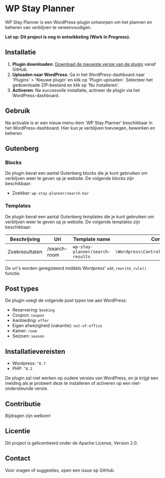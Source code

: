 # WP Stay Planner

WP Stay Planner is een WordPress-plugin ontworpen om het plannen en beheren van verblijven te vereenvoudigen.

**Let op: Dit project is nog in ontwikkeling (Work In Progress).**

## Installatie

1. **Plugin downloaden**: [Download de nieuwste versie van de plugin](https://github.com/nsmeele/wp-stay-planner/archive/refs/heads/main.zip) vanaf GitHub.
2. **Uploaden naar WordPress**: Ga in het WordPress-dashboard naar 'Plugins' > 'Nieuwe plugin' en klik op 'Plugin uploaden'. Selecteer het gedownloade ZIP-bestand en klik op 'Nu installeren'.
3. **Activeren**: Na succesvolle installatie, activeer de plugin via het WordPress-dashboard.

## Gebruik

Na activatie is er een nieuw menu-item 'WP Stay Planner' beschikbaar in het WordPress-dashboard. Hier kun je verblijven toevoegen, bewerken en beheren

## Gutenberg

### Blocks
De plugin bevat een aantal Gutenberg blocks die je kunt gebruiken om verblijven weer te geven op je website. De volgende blocks zijn beschikbaar:

- Zoekbar: `wp-stay-planner/search-bar`

### Templates
De plugin bevat een aantal Gutenberg templates die je kunt gebruiken om verblijven weer te geven op je website. De volgende templates zijn beschikbaar:

| Beschrijving | Uri           | Template name                    | Controller                               |
|----------------|---------------|----------------------------------|------------------------------------------|
| Zoekresultaten | /search-room  | `wp-stay-planner/search-results` | `\Wordpress\Controller\SearchController` |

De uri's worden geregisteerd middels Wordpress' `add_rewrite_rule()` functie.

## Post types

De plugin voegt de volgende post types toe aan WordPress:

- Reservering: `booking`
- Coupon: `coupon`
- Aanbieding: `offer`
- Eigen afwezigheid (vakantie): `out-of-office`
- Kamer: `room`
- Seizoen: `season`

## Installatievereisten

- Wordpress: `^6.7`
- PHP: `^8.2`

De plugin zal niet werken op oudere versies van WordPress, en je krijgt een melding als je probeert deze te installeren of activeren op een niet-ondersteunde versie.

## Contributie

Bijdragen zijn welkom!

## Licentie

Dit project is gelicentieerd onder de Apache License, Version 2.0.

## Contact

Voor vragen of suggesties, open een issue op GitHub.
